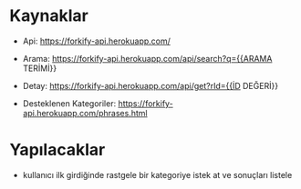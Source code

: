 # Kaynaklar

- Api: https://forkify-api.herokuapp.com/

- Arama: https://forkify-api.herokuapp.com/api/search?q={{ARAMA TERİMİ}}

- Detay: https://forkify-api.herokuapp.com/api/get?rId={{İD DEĞERİ}}

- Desteklenen Kategoriler: https://forkify-api.herokuapp.com/phrases.html

# Yapılacaklar

- kullanıcı ilk girdiğinde rastgele bir kategoriye istek at ve sonuçları listele

